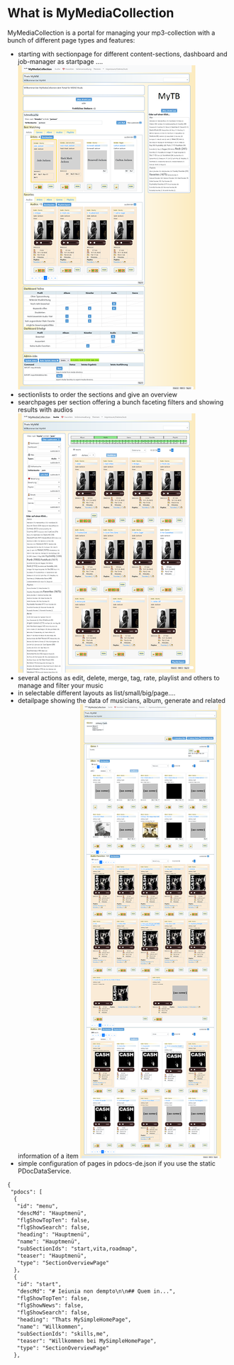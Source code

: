 # What is MyMediaCollection

MyMediaCollection is a portal for managing your mp3-collection with a bunch of different page types and features:

- starting with sectionpage for different content-sections, dashboard and job-manager as startpage .... ![startpage](images/startpage-x400.png)
- sectionlists to order the sections and give an overview
- searchpages per section offering a bunch faceting filters and showing results with audios ![searchpage](images/searchpage-x400.png)
- several actions as edit, delete, merge, tag, rate, playlist and others to manage and filter your music   
- in selectable different layouts as list/small/big/page....
- detailpage showing the data of musicians, album, generate and related information of a item ![showpage](images/showpage-x400.png)
- simple configuration of pages in pdocs-de.json if you use the static PDocDataService.
```
{
 "pdocs": [
  {
   "id": "menu",
   "descMd": "Hauptmenü",
   "flgShowTopTen": false,
   "flgShowSearch": false,
   "heading": "Hauptmenü",
   "name": "Hauptmenü",
   "subSectionIds": "start,vita,roadmap",
   "teaser": "Hauptmenü",
   "type": "SectionOverviewPage"
  },
  {
   "id": "start",
   "descMd": "# Ieiunia non dempto\n\n## Quem in...",
   "flgShowTopTen": false,
   "flgShowNews": false,
   "flgShowSearch": false,
   "heading": "Thats MySimpleHomePage",
   "name": "Willkommen",
   "subSectionIds": "skills,me",
   "teaser": "Willkommen bei MySimpleHomePage",
   "type": "SectionOverviewPage"
  },
```
